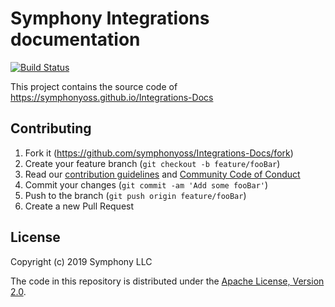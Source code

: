 # Symphony Integrations documentation

[![Build Status](https://travis-ci.org/symphonyoss/Integrations-Docs.svg)](https://travis-ci.org/symphonyoss/Integrations-Docs)

This project contains the source code of https://symphonyoss.github.io/Integrations-Docs

## Contributing

1. Fork it (<https://github.com/symphonyoss/Integrations-Docs/fork>)
2. Create your feature branch (`git checkout -b feature/fooBar`)
3. Read our [contribution guidelines](.github/CONTRIBUTING.md) and [Community Code of Conduct](https://www.finos.org/code-of-conduct)
4. Commit your changes (`git commit -am 'Add some fooBar'`)
5. Push to the branch (`git push origin feature/fooBar`)
6. Create a new Pull Request

## License

Copyright (c) 2019 Symphony LLC

The code in this repository is distributed under the [Apache License, Version 2.0](http://www.apache.org/licenses/LICENSE-2.0).